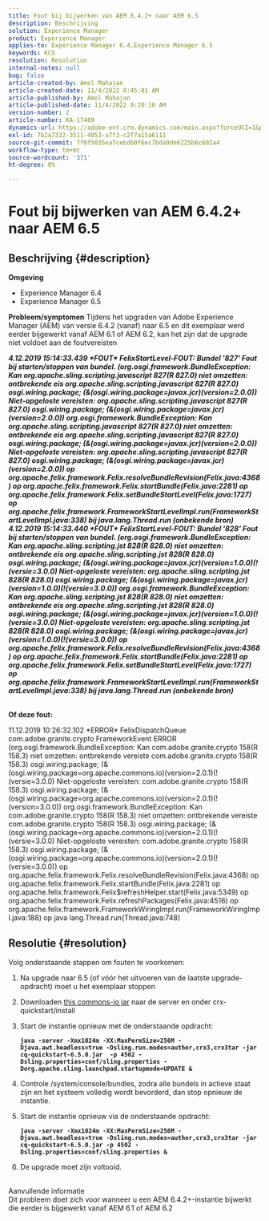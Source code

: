```yaml
---
title: Fout bij bijwerken van AEM 6.4.2+ naar AEM 6.5
description: Beschrijving
solution: Experience Manager
product: Experience Manager
applies-to: Experience Manager 6.4,Experience Manager 6.5
keywords: KCS
resolution: Resolution
internal-notes: null
bug: false
article-created-by: Amol Mahajan
article-created-date: 11/4/2022 8:45:01 AM
article-published-by: Amol Mahajan
article-published-date: 11/4/2022 9:20:10 AM
version-number: 2
article-number: KA-17489
dynamics-url: https://adobe-ent.crm.dynamics.com/main.aspx?forceUCI=1&pagetype=entityrecord&etn=knowledgearticle&id=c239e0f7-1c5c-ed11-9561-6045bd006704
exl-id: 7b2a7332-3511-4053-a7f3-c2f7a15a6111
source-git-commit: 7f0f5035ea7cebd60f6ec7bda9de6225b6c602a4
workflow-type: tm+mt
source-wordcount: '371'
ht-degree: 0%

---
```


# Fout bij bijwerken van AEM 6.4.2+ naar AEM 6.5

## Beschrijving {#description}

<b>Omgeving</b>
- Experience Manager 6.4
- Experience Manager 6.5

<b>Probleem/symptomen</b>
Tijdens het upgraden van Adobe Experience Manager (AEM) van versie 6.4.2 (vanaf) naar 6.5 en dit exemplaar werd eerder bijgewerkt vanaf AEM 6.1 of AEM 6.2, kan het zijn dat de upgrade niet voldoet aan de foutvereisten

<b>*4.12.2019 15:14:33.439 \*FOUT\* FelixStartLevel-FOUT: Bundel &#39;827&#39; Fout bij starten/stoppen van bundel. (org.osgi.framework.BundleException: Kan org.apache.sling.scripting.javascript 827(R 827.0) niet omzetten: ontbrekende eis org.apache.sling.scripting.javascript 827(R 827.0) osgi.wiring.package; (&amp;(osgi.wiring.package=javax.jcr)(version=2.0.0)) Niet-opgeloste vereisten: org.apache.sling.scripting.javascript 827(R 827.0) osgi.wiring.package; (&amp;(osgi.wiring.package=javax.jcr)(version=2.0.0))*
*org.osgi.framework.BundleException: Kan org.apache.sling.scripting.javascript 827(R 827.0) niet omzetten: ontbrekende eis org.apache.sling.scripting.javascript 827(R 827.0) osgi.wiring.package; (&amp;(osgi.wiring.package=javax.jcr)(version=2.0.0)) Niet-opgeloste vereisten: org.apache.sling.scripting.javascript 827(R 827.0) osgi.wiring.package; (&amp;(osgi.wiring.package=javax.jcr)(version=2.0.0))*
*op org.apache.felix.framework.Felix.resolveBundleRevision(Felix.java:4368)*
*op org.apache.felix.framework.Felix.startBundle(Felix.java:2281)*
*op org.apache.felix.framework.Felix.setBundleStartLevel(Felix.java:1727)*
*op org.apache.felix.framework.FrameworkStartLevelImpl.run(FrameworkStartLevelImpl.java:338)*
*bij java.lang.Thread.run (onbekende bron)*
*4.12.2019 15:14:33.440 \*FOUT\* FelixStartLevel-FOUT: Bundel &#39;828&#39; Fout bij starten/stoppen van bundel. (org.osgi.framework.BundleException: Kan org.apache.sling.scripting.jst 828(R 828.0) niet omzetten: ontbrekende eis org.apache.sling.scripting.jst 828(R 828.0) osgi.wiring.package; (&amp;(osgi.wiring.package=javax.jcr)(version=1.0.0)(!(versie=3.0.0) Niet-opgeloste vereisten: org.apache.sling.scripting.jst 828(R 828.0) osgi.wiring.package; (&amp;(osgi.wiring.package=javax.jcr)(version=1.0.0)(!(versie=3.0.0))*
*org.osgi.framework.BundleException: Kan org.apache.sling.scripting.jst 828(R 828.0) niet omzetten: ontbrekende eis org.apache.sling.scripting.jst 828(R 828.0) osgi.wiring.package; (&amp;(osgi.wiring.package=javax.jcr)(version=1.0.0)(!(versie=3.0.0) Niet-opgeloste vereisten: org.apache.sling.scripting.jst 828(R 828.0) osgi.wiring.package; (&amp;(osgi.wiring.package=javax.jcr)(version=1.0.0)(!(versie=3.0.0))*
*op org.apache.felix.framework.Felix.resolveBundleRevision(Felix.java:4368)*
*op org.apache.felix.framework.Felix.startBundle(Felix.java:2281)*
*op org.apache.felix.framework.Felix.setBundleStartLevel(Felix.java:1727)*
*op org.apache.felix.framework.FrameworkStartLevelImpl.run(FrameworkStartLevelImpl.java:338)*
*bij java.lang.Thread.run (onbekende bron)*

<br>Of deze fout:</b>

11.12.2019 10:26:32.102 \*ERROR\* FelixDispatchQueue com.adobe.granite.crypto FrameworkEvent ERROR (org.osgi.framework.BundleException: Kan com.adobe.granite.crypto 158(R 158.3) niet omzetten: ontbrekende vereiste com.adobe.granite.crypto 158(R 158.3) osgi.wiring.package; (&amp;(osgi.wiring.package=org.apache.commons.io)(version=2.0.1)(!(versie=3.0.0) Niet-opgeloste vereisten: com.adobe.granite.crypto 158(R 158.3) osgi.wiring.package; (&amp;(osgi.wiring.package=org.apache.commons.io)(version=2.0.1)(!(version=3.0.0)) org.osgi.framework.BundleException: Kan com.adobe.granite.crypto 158(R 158.3) niet omzetten: ontbrekende vereiste com.adobe.granite.crypto 158(R 158.3) osgi.wiring.package; (&amp;(osgi.wiring.package=org.apache.commons.io)(version=2.0.1)(!(versie=3.0.0) Niet-opgeloste vereisten: com.adobe.granite.crypto 158(R 158.3) osgi.wiring.package; (&amp;(osgi.wiring.package=org.apache.commons.io)(version=2.0.1)(!(versie=3.0.0)) op org.apache.felix.framework.Felix.resolveBundleRevision(Felix.java:4368) op org.apache.felix.framework.Felix.startBundle(Felix.java:2281) op org.apache.felix.framework.Felix$refreshHelper.start(Felix.java:5349) op org.apache.felix.framework.Felix.refreshPackages(Felix.java:4516) op org.apache.felix.framework.FrameworkWiringImpl.run(FrameworkWiringImpl.java:188) op java lang.Thread.run(Thread.java:748)


## Resolutie {#resolution}

Volg onderstaande stappen om fouten te voorkomen:
1. Na upgrade naar 6.5 (of vóór het uitvoeren van de laatste upgrade-opdracht) moet u het exemplaar stoppen
2. Downloaden [this commons-io jar](https://repo1.maven.org/maven2/commons-io/commons-io/2.6/commons-io-2.6.jar) naar de server en onder crx-quickstart/install
3. Start de instantie opnieuw met de onderstaande opdracht:

   <b>`java -server -Xmx1024m -XX:MaxPermSize=256M -Djava.awt.headless=true -Dsling.run.modes=author,crx3,crx3tar -jar cq-quickstart-6.5.0.jar  -p 4502 -Dsling.properties=conf/sling.properties -Dorg.apache.sling.launchpad.startupmode=UPDATE &`</b>
4. Controle /system/console/bundles, zodra alle bundels in actieve staat zijn en het systeem volledig wordt bevorderd, dan stop opnieuw de instantie.
5. Start de instantie opnieuw via de onderstaande opdracht:

   <b>`java -server -Xmx1024m -XX:MaxPermSize=256M -Djava.awt.headless=true -Dsling.run.modes=author,crx3,crx3tar -jar cq-quickstart-6.5.0.jar -p 4502 -Dsling.properties=conf/sling.properties &`</b>
6. De upgrade moet zijn voltooid.

<br>Aanvullende informatie<br>
Dit probleem doet zich voor wanneer u een AEM 6.4.2+-instantie bijwerkt die eerder is bijgewerkt vanaf AEM 6.1 of AEM 6.2
